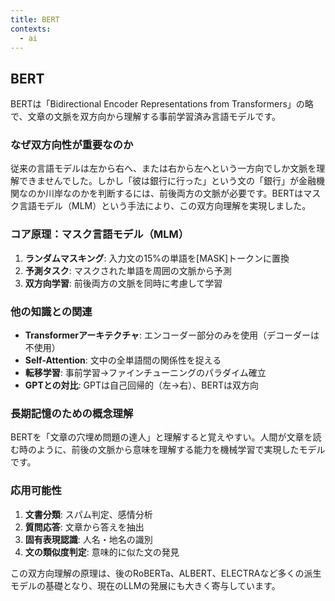 ```yaml
---
title: BERT
contexts:
  - ai
---
```


<Context name="ai">

## BERT

BERTは「Bidirectional Encoder Representations from Transformers」の略で、文章の文脈を双方向から理解する事前学習済み言語モデルです。

### なぜ双方向性が重要なのか

従来の言語モデルは左から右へ、または右から左へという一方向でしか文脈を理解できませんでした。しかし「彼は銀行に行った」という文の「銀行」が金融機関なのか川岸なのかを判断するには、前後両方の文脈が必要です。BERTはマスク言語モデル（MLM）という手法により、この双方向理解を実現しました。

### コア原理：マスク言語モデル（MLM）

1. **ランダムマスキング**: 入力文の15%の単語を[MASK]トークンに置換
2. **予測タスク**: マスクされた単語を周囲の文脈から予測
3. **双方向学習**: 前後両方の文脈を同時に考慮して学習

### 他の知識との関連

- **Transformerアーキテクチャ**: エンコーダー部分のみを使用（デコーダーは不使用）
- **Self-Attention**: 文中の全単語間の関係性を捉える
- **転移学習**: 事前学習→ファインチューニングのパラダイム確立
- **GPTとの対比**: GPTは自己回帰的（左→右）、BERTは双方向

### 長期記憶のための概念理解

BERTを「文章の穴埋め問題の達人」と理解すると覚えやすい。人間が文章を読む時のように、前後の文脈から意味を理解する能力を機械学習で実現したモデルです。

### 応用可能性

1. **文書分類**: スパム判定、感情分析
2. **質問応答**: 文章から答えを抽出
3. **固有表現認識**: 人名・地名の識別
4. **文の類似度判定**: 意味的に似た文の発見

この双方向理解の原理は、後のRoBERTa、ALBERT、ELECTRAなど多くの派生モデルの基礎となり、現在のLLMの発展にも大きく寄与しています。

</Context>
